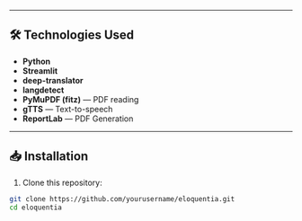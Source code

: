 
---

## 🛠️ Technologies Used

- **Python**
- **Streamlit**
- **deep-translator**
- **langdetect**
- **PyMuPDF (fitz)** — PDF reading
- **gTTS** — Text-to-speech
- **ReportLab** — PDF Generation

---

## 📥 Installation

1. Clone this repository:
```bash
git clone https://github.com/yourusername/eloquentia.git
cd eloquentia
